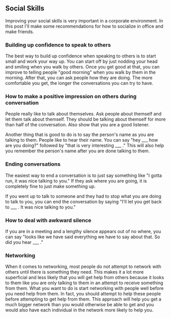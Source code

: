 ## Social Skills
Improving your social skills is very important in a corporate environment. In this post I'll make some recommendations for how to socialize in office and make friends.

### Building up confidence to speak to others
The best way to build up confidence when speaking to others is to start small and work your way up. You can start off by just nodding your head and smiling when you walk by others. Once you get good at that, you can improve to telling people "good morning" when you walk by them in the morning. After that, you can ask people how they are doing. The more comfortable you get, the longer the conversations you can try to have.

### How to make a positive impression on others during conversation
People really like to talk about themselves. Ask people about themself and let them talk about themself. They should be talking about themself for more than half of the conversation. Also show that you are a good listener.

Another thing that is good to do is to say the person's name as you are talking to them. People like to hear their name. You can say "hey ___ how are you doing?" followed by "that is very interesting ___ ." This will also help you remember the person's name after you are done talking to them.

### Ending conversations
The easiest way to end a conversation is to just say something like "I gotta run, it was nice talking to you." If they ask where you are going, it is completely fine to just make something up.

If you went up to talk to someone and they had to stop what you are doing to talk to you, you can end the conversation by saying "I'll let you get back to ___ . It was nice talking to you."

### How to deal with awkward silence
If you are in a meeting and a lengthy silence appears out of no where, you can say "looks like we have said everything we have to say about that. So did you hear ___ ."

### Networking
When it comes to networking, most people do not attempt to network with others until there is something they need. This makes it a lot more superficial and less likely that you will get help from others because it looks to them like you are only talking to them in an attempt to receive something from them. What you want to do is start networking with people well before you need help from them. In fact, you should attempt to help these people before attempting to get help from them. This approach will help you get a much bigger network than you would otherwise be able to get and you would also have each individual in the network more likely to help you.
